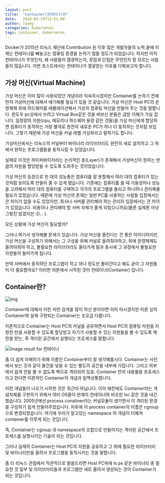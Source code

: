 ```yaml
---
layout: post
title:  "Container(컨테이너)란"
date:   2020-03-19T12:51:00
author: Taemy
categories: Kubernetes
tags: Container, Kubernetes
---
```


 Docker가 2015년 리눅스 재단에 Contribution 된 이후 많은 개발자들의 노력 끝에 이제는 컨테이너를 빼놓고는 컴퓨팅 환경을 논하기 힘들 정도가 되었습니다. 하지만 아직 컨테이너가 무엇인지, 왜 사람들이 열광하는지, 장점과 단점은 무엇인지 잘 모르는 사람들이 많습니다. 이번 포스트에서는 컨테이너가 열광받는 이유를 다뤄보고자 합니다.



## 가상 머신(Virtual Machine)

 가상 머신은 이미 많이 사용되었던 개념이라 익숙하시겠지만 Container를 논하기 전에 먼저 가상머신에 대해서 얘기해볼 필요가 있을 것 같습니다.  가상 머신은 Host PC의 운영체제 위에 하드웨어를 에뮬레이션해서 가상의 컴퓨팅 머신을 만들어 주는 것을 말합니다. 윈도우 pc상에서 쓰려고 Virtual Box같은 것을 써보신 분들은 금방 이해가 가실 겁니다. 일정량의 자원(cpu, 메모리나 하드웨어 용량 같은 것들)을 가상 머신에게 할당하면 컴퓨터가 동작하는 거랑 별개로 완전히 새로운 PC가 하나 더 동작하는 것처럼 보입니다. 그렇기 때문에 가상 머신을 커널 레벨 가상화라고 말하기도 합니다.

 가상머신에서는 리눅스의 커널부터 바이너리 라이브러리도 완전히 새로 설치하고 그 위에서 원하는 프로그램들을 동작시킬 수 있었습니다.

 실제로 이것은 하이퍼바이저라는 논리적인 층(Layer)가 존재해서 가상머신이 원하는 만큼의 자원을 할당받을 수 있도록 도와주는 것이었습니다.

 가상 머신의 등장으로 한 대의 성능좋은 컴퓨터를 잘 분할해서 여러 대의 컴퓨터가 있는 것처럼 보이도록 만들어 줄 수 있게 됐습니다. 기존에는 컴퓨터를 쓸 때 가용성이나 성능을 고려해서 여러 대의 컴퓨터를 구매하고 각각의 프로그램을 돌리고 하나하나 관리해줄 필요가 있었습니다. 때문에 가상 머신의 존재는 일반 PC를 사용하는 사람들 입장에서는 큰 차이가 없을 수도 있었지만, 회사나 서버를 관리해야 하는 관리자 입장에서는 큰 차이가 있었습니다. 비용이나 관리해야 할 서버 자체가 줄게 되었으니까요(물론 실제론 마냥 그렇진 않겠지만 :D... ).



모든 상황에 가상 머신이 필요할까?

그러나 여기서 생각해볼 문제가 있습니다.  가상 머신을 올린다는 건 좋은 아이디어지만, 가상 머신을 구성하기 위해서는 그 구성을 위해 커널로 올려줘야하고, 위에 운영체제도 올려야줘야 하고, 불필요한 라이브러리도 올라가게 됨과 동시에 그 과정에서 불필요한 자원들이 들어가게 됩니다. 

만약 서버에서 동작하던 프로그램이 작고 하나 정도만 돌아간다고 해도 굳이 그 자원들이 다 필요할까요? 이러한 의문에서 시작된 것이 컨테이너(Container) 입니다.



## Container란?

 ![img](http://img.scoop.it/tImVj_1Pbqv0HJDyMWTmBbnTzqrqzN7Y9aBZTaXoQ8Q=) 

Container에 대해서 이런 저런 검색을 많이 하신 분이라면 이미 아시겠지만 이론 상의 Container와 실제 구현되는 Container는 조오금 다릅니다.



 이론적으로 Container는 Host PC의 커널을 공유하면서 Host PC의 컴퓨팅 자원을 지정한 만큼 사용할 수 있도록 할당받고 자기가 사용할 수 있는 자원들을 볼 수 있도록 제한을 받는, 즉 격리된 공간에서 실행되는 프로세스를 말합니다. 

![Image result for 컨테이너](https://upload.wikimedia.org/wikipedia/commons/d/df/Container_01_KMJ.jpg) 

 좀 더 쉽게 이해하기 위해 이름인 Container부터 잘 생각해봅시다. Container는 사진에서 보는  것과 같이 물건을 넣을 수 있는 별도의 공간을 내부에 가집니다. 그리고 외부에서 쉽게 안을 볼 수 없도록 벽으로 격리되어 있죠. Container 안의 내용물을 프로세스라고 한다면 이론적인 Container의 개념과 일맥상통합니다.

 

이런 개념들이 나오기 시작한 것은 최근이 아닙니다. 이미 예전에도 Container라는 개념자체를 구현하기 위해서 여러 OS들이 현재의 컨테이너와 비슷한 lxc 같은 것을 내긴 했습니다. 2005년에선 process conatiner라는 커널모듈이 생기면서 이 격리된 환경을 구성하기 쉽게 만들어주었습니다. 차후에 이 process container의 이름은 cgroup으로 변경되었습니다. 여기에 우리가 알고있는 namespace 의 개념이 더해져 container를 이루게 되는 것입니다. 

 즉, Container는 cgroup 과 namespace의 조합으로 만들어지는 격리된 공간에서 프로세스를 실행시키는 기술이 되는 것입니다.



그러나 실제의 Container는 Host PC의 자원을 공유하고 그 위에 필요한 라이브러리 및 바이너리만을 올려서 프로그램을 동작시키는 것을 말합니다.



 좀 더 리눅스 관점에서 직관적으로 말씀드리면 Host PC위에 ls ps 같은 바이너리 중 필요한 것 일부 및 라이브러리들과 프로그램만 새로 올려서 생성되는 것이 Container가 되는 것입니다.